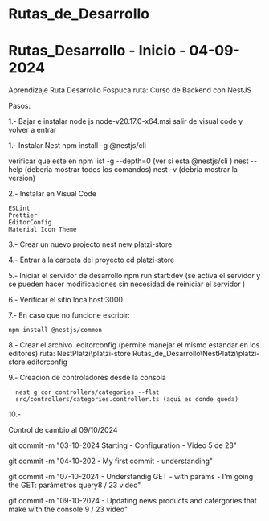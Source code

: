 # Rutas_de_Desarrollo

# Rutas_Desarrollo - Inicio - 04-09-2024
Aprendizaje Ruta Desarrollo Fospuca
ruta:
    Curso de Backend con NestJS
   
Pasos:


1.- Bajar e instalar node js
   node-v20.17.0-x64.msi
   salir de visual code y volver a entrar 

1.- Instalar Nest
    npm install -g @nestjs/cli

   verificar que este en 
    npm list -g --depth=0 (ver si  esta @nestjs/cli  )
    nest  --help
   (deberia mostrar todos los comandos)
    nest -v
   (debria mostrar la version)

2.- Instalar en Visual Code
    
    ESLint  
    Prettier 
    EditorConfig
    Material Icon Theme

3.- Crear un nuevo projecto
    nest new platzi-store

4.- Entrar a la carpeta del proyecto
    cd platzi-store

5.- Iniciar el servidor de desarrollo
    npm run start:dev   (se activa el servidor y se pueden hacer modificaciones sin necesidad de reiniciar el servidor )

6.- Verificar el sitio 
    localhost:3000

7.- En caso que no funcione escribir:
   
    npm install @nestjs/common

8.- Crear el archivo 
    .editorconfig (permite manejar el mismo estandar en los editores) 
    ruta:
    NestPlatzi\platzi-store
    Rutas_de_Desarrollo\NestPlatzi\platzi-store\.editorconfig

9.-  Creacion de controladores desde la consola

      nest g cor controllers/categories --flat
      src/controllers/categories.controller.ts (aqui es donde queda)

10.- 








Control de cambio al 09/10/2024

git commit -m "03-10-2024 Starting - Configuration - Video 5  de 23"

git commit -m "04-10-202 - My first commit - understanding" 

git commit -m "07-10-2024 - Understandig GET - with params - I'm going the GET: parámetros query8 / 23 video" 

git commit -m "09-10-2024 - Updating news products and catergories that make with the console  9 / 23 video" 
